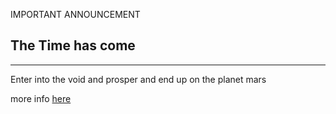 IMPORTANT ANNOUNCEMENT


## The Time has come

---

Enter into the void and prosper and end up on the planet mars

more info 
[here](https://www.imdb.com/title/tt0116996/)